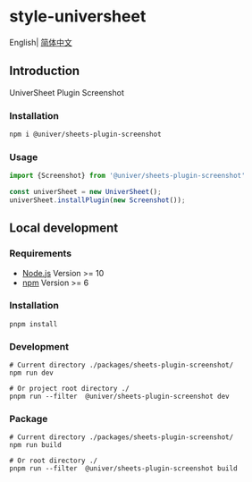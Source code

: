 # style-universheet

English| [简体中文](./README-zh.md)

## Introduction

UniverSheet Plugin Screenshot

### Installation

```bash
npm i @univer/sheets-plugin-screenshot
```

### Usage

```js
import {Screenshot} from '@univer/sheets-plugin-screenshot'

const univerSheet = new UniverSheet();
univerSheet.installPlugin(new Screenshot());
```

## Local development

### Requirements

-   [Node.js](https://nodejs.org/en/) Version >= 10
-   [npm](https://www.npmjs.com/) Version >= 6

### Installation

```
pnpm install
```

### Development

```
# Current directory ./packages/sheets-plugin-screenshot/
npm run dev

# Or project root directory ./
pnpm run --filter  @univer/sheets-plugin-screenshot dev
```

### Package

```
# Current directory ./packages/sheets-plugin-screenshot/
npm run build

# Or root directory ./
pnpm run --filter  @univer/sheets-plugin-screenshot build
```
